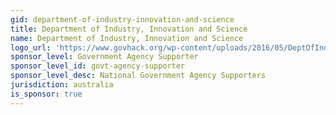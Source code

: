 ```yaml
---
gid: department-of-industry-innovation-and-science
title: Department of Industry, Innovation and Science
name: Department of Industry, Innovation and Science
logo_url: 'https://www.govhack.org/wp-content/uploads/2016/05/DeptOfIndustryInnovationScience.jpg'
sponsor_level: Government Agency Supporter
sponsor_level_id: govt-agency-supporter
sponsor_level_desc: National Government Agency Supporters
jurisdiction: australia
is_sponsor: true
---
```

